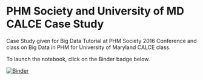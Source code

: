 # PHM Society and University of MD CALCE Case Study

Case Study given for Big Data Tutorial at PHM Society 2016 Conference and class on Big Data in PHM for University of Maryland CALCE class.

To launch the notebook, click on the Binder badge below.

[![Binder](https://mybinder.org/badge.svg)](https://mybinder.org/v2/gh/patanijo/PHM2016/master?filepath=Sample_Analysis_Notebook_Non_Spark.ipynb)
 
